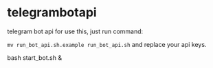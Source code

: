# telegrambotapi

telegram bot api
for use this, just run command:

`mv run_bot_api.sh.example run_bot_api.sh` and replace your api keys.

bash start_bot.sh &
